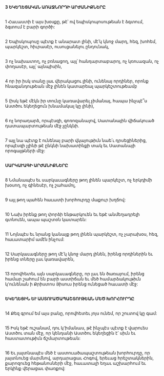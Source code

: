 **3 ԵԿԵՂԵՑԱԿԱՆ ԱՌԱՋՆՈՐԴԻ ԱՐԺԱՆԻՔՆԵՐԸ**

\
1 Հաւաստի է այս խօսքը, թէ՝ ով եպիսկոպոսութեան է ձգտում, ձգտում է բարի գործի:

\
2 Եպիսկոպոսը պէտք է անարատ լինի, մէ՛կ կնոջ մարդ, հեզ, խոհեմ, պարկեշտ, հիւրասէր, ուսուցանելու ընդունակ,

\
3 ոչ նախատող, ոչ բռնացող, այլ՝ հանդարտաբարոյ, ոչ կռուազան, ոչ փողասէր, այլ՝ այնպիսին,

\
4 որ իր իսկ տանը լաւ վերակացու լինի, ունենայ որդիներ, որոնք հնազանդութեան մէջ լինեն կատարեալ պարկեշտութեամբ

\
5 (իսկ եթէ մէկն իր տունը կառավարել չիմանայ, հապա ինչպէ՞ս Աստծու եկեղեցուն խնամակալ կը լինի),

\
6 ոչ նորադարձ, որպէսզի, գոռոզանալով, Սատանային վիճակուած դատապարտութեան մէջ չընկնի.

\
7 այլ նա պէտք է ունենայ բարի վկայութիւն նաե՛ւ դրսեցիներից, որպէսզի չլինի թէ ընկնի նախատինքի տակ եւ Սատանայի որոգայթների մէջ:

\
**ՍԱՐԿԱՒԱԳԻ ԱՐԺԱՆԻՔՆԵՐԸ**

\
8 Նմանապէս եւ սարկաւագները թող լինեն պարկեշտ, ոչ երկդիմի խօսող, ոչ գինեսէր, ոչ շահամոլ,

\
9 այլ թող պահեն հաւատի խորհուրդը մաքուր խղճով:

\
10 Նախ իրենք թող փորձի ենթարկուեն եւ եթէ անմեղադրելի գտնուեն, ապա պաշտօն կատարեն:

\
11 Նոյնպէս եւ նրանց կանայք թող լինեն պարկեշտ, ոչ չարախօս, հեզ, հաւատարիմ ամէն ինչում:

\
12 Սարկաւագները թող մէ՛կ կնոջ մարդ լինեն, իրենց որդիներին եւ իրենց տները լաւ կառավարեն,

\
13 որովհետեւ այն սարկաւագները, որ լաւ են ծառայում, իրենց համար շահում են բարի աստիճան եւ մեծ համարձակութիւն կ՚ունենան ի Քրիստոս Յիսուս իրենց ունեցած հաւատի մէջ:

\
**ԵԿԵՂԵՑԻՆ ԵՒ ԱՍՏՈՒԱԾԱՊԱՇՏՈՒԹԵԱՆ ՄԵԾ ԽՈՐՀՈՒՐԴԸ**

\
14 Քեզ գրում եմ այս բանը, որովհետեւ յոյս ունեմ, որ շուտով կը գամ:

\
15 Իսկ եթէ ուշանամ, դու կ՚իմանաս, թէ ինչպէս պէտք է վարուես Աստծու տան մէջ, որ կենդանի Աստծու եկեղեցին է՝ սիւն եւ հաստատութիւն ճշմարտութեան:

\
16 Եւ յայտնապէս մեծ է աստուածապաշտութեան խորհուրդը, որ յայտնուեց մարմնով, արդարացաւ Հոգով, երեւաց հրեշտակներին, քարոզուեց հեթանոսների մէջ, հաւատալի եղաւ աշխարհում եւ երկինք վերացաւ փառքով:
